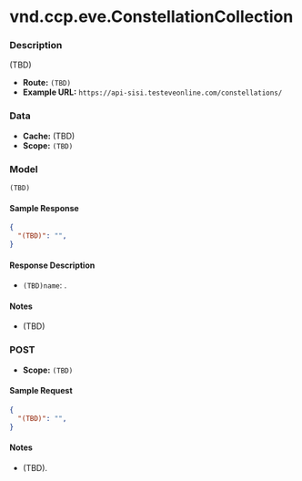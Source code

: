 # vnd.ccp.eve.ConstellationCollection 

### Description
(TBD)


- **Route:** `(TBD)`
- **Example URL:** `https://api-sisi.testeveonline.com/constellations/`

### Data

- **Cache:** (TBD)
- **Scope:** `(TBD)`

### Model
```
(TBD)
```

#### Sample Response

```json
{
  "(TBD)": "",
}
```

#### Response Description

- `(TBD)name`: .

#### Notes

- (TBD)

### POST

- **Scope:** `(TBD)`

#### Sample Request

```json
{
  "(TBD)": "",
}
```

#### Notes

- (TBD).


